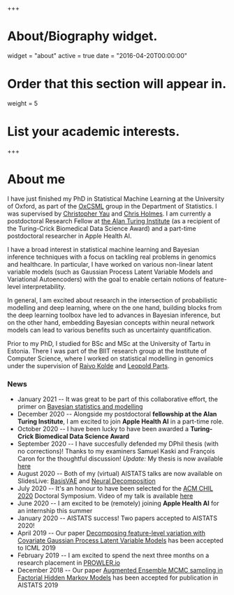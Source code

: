 +++
# About/Biography widget.
widget = "about"
active = true
date = "2016-04-20T00:00:00"

# Order that this section will appear in.
weight = 5

# List your academic interests.
 
+++

# About me

I have just finished my PhD in Statistical Machine Learning at the University of Oxford, as part of the [OxCSML](http://csml.stats.ox.ac.uk/) group in the Department of Statistics. I was supervised by [Christopher Yau](http://cwcyau.github.io/) and [Chris Holmes](http://www.stats.ox.ac.uk/~cholmes/). 
I am currently a postdoctoral Research Fellow at [the Alan Turing Institute](https://www.turing.ac.uk/) (as a recipient of the Turing-Crick Biomedical Data Science Award) and a part-time postdoctoral researcher in Apple Health AI. 

I have a broad interest in statistical machine learning and Bayesian inference techniques with a focus on tackling real problems in genomics and healthcare. In particular, I have worked on various non-linear latent variable models (such as Gaussian Process Latent Variable Models and Variational Autoencoders) with the goal to enable certain notions of feature-level interpretability. 

In general, I am excited about research in the intersection of probabilistic modelling and deep learning, where on the one hand, building blocks from the deep learning toolbox have led to advances in Bayesian inference, but on the other hand, embedding Bayesian concepts within neural network models can lead to various benefits such as uncertainty quantification. 

Prior to my PhD, I studied for BSc and MSc at the University of Tartu in Estonia. There I was part of the BIIT research group at the Institute of Computer Science, where I worked on statistical modelling in genomics under the supervision of [Raivo Kolde](https://scholar.google.com/citations?user=IYhbHFMAAAAJ&hl=en) and [Leopold Parts](http://www.sanger.ac.uk/people/directory/parts-leopold). 

### News

* January 2021 -- It was great to be part of this collaborative effort, the primer on [Bayesian statistics and modelling](https://www.nature.com/articles/s43586-020-00001-2)
* December 2020 -- Alongside my postdoctoral **fellowship at the Alan Turing Institute**, I am excited to join **Apple Health AI** in a part-time role. 
* October 2020 -- I have been lucky to have been awarded a **Turing-Crick Biomedical Data Science Award**
* September 2020 -- I have succesfully defended my DPhil thesis (with no corrections)! Thanks to my examiners Samuel Kaski and François Caron for the thoughtful discussion! 
    *Update:* My thesis is now available [here](https://ora.ox.ac.uk/objects/uuid:36cdd6fa-fec1-44ca-9f0f-876bee7783d6)
* August 2020 -- Both of my (virtual) AISTATS talks are now available on SlidesLive: [BasisVAE](https://slideslive.com/38930217/basisvae-translationinvariant-featurelevel-clustering-with-variational-autoencoders) and [Neural Decomposition](https://slideslive.com/38930216/neural-decomposition-functional-anova-with-variational-autoencoders)
* July 2020 -- It's an honour to have been selected for the [ACM CHIL 2020](https://www.chilconference.org/) Doctoral Symposium. Video of my talk is available [here](https://www.chilconference.org/ds_r.html)
* June 2020 -- I am excited to be (remotely) joining **Apple Health AI** for an internship this summer
* January 2020 -- AISTATS success! Two papers accepted to AISTATS 2020!
* April 2019 -- Our paper [Decomposing feature-level variation with Covariate Gaussian Process Latent Variable Models](http://proceedings.mlr.press/v97/martens19a.html) has been accepted to ICML 2019
* February 2019 -- I am excited to spend the next three months on a research placement in [PROWLER.io](https://www.prowler.io/)
* December 2018 -- Our paper [Augmented Ensemble MCMC sampling in Factorial Hidden Markov Models](http://proceedings.mlr.press/v89/martens19a.html) has been accepted for publication in AISTATS 2019

